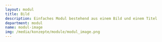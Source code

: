 ```yaml
---
layout: modul
title: Bild
description: Einfaches Modul bestehend aus einem Bild und einem Titel
department: modul
name: modul-image
img: /media/konzepte/module/modul_image.png
---
```


